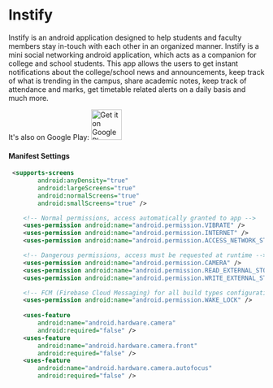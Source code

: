 # Instify
Instify is an android application designed to help students and faculty members stay in-touch with each other in an organized manner. Instify is a mini social networking android application, which acts as a companion for college and school students. This app allows the users to get instant notifications about the college/school news and announcements, keep track of what is trending in the campus, share academic notes, keep track of attendance and marks, get timetable related alerts on a daily basis and much more.

It's also on Google Play:
<a href="https://play.google.com/store/apps/details?id=com.instify.android" target="_blank">
  <img alt="Get it on Google Play"
      src="https://play.google.com/intl/en_us/badges/images/generic/en-play-badge.png" height="60"/>
</a>

#### Manifest Settings

```xml
 <supports-screens
        android:anyDensity="true"
        android:largeScreens="true"
        android:normalScreens="true"
        android:smallScreens="true" />

    <!-- Normal permissions, access automatically granted to app -->
    <uses-permission android:name="android.permission.VIBRATE" />
    <uses-permission android:name="android.permission.INTERNET" />
    <uses-permission android:name="android.permission.ACCESS_NETWORK_STATE" />

    <!-- Dangerous permissions, access must be requested at runtime -->
    <uses-permission android:name="android.permission.CAMERA" />
    <uses-permission android:name="android.permission.READ_EXTERNAL_STORAGE" />
    <uses-permission android:name="android.permission.WRITE_EXTERNAL_STORAGE" />

    <!-- FCM (Firebase Cloud Messaging) for all build types configuration -->
    <uses-permission android:name="android.permission.WAKE_LOCK" />
    
    <uses-feature
        android:name="android.hardware.camera"
        android:required="false" />
    <uses-feature
        android:name="android.hardware.camera.front"
        android:required="false" />
    <uses-feature
        android:name="android.hardware.camera.autofocus"
        android:required="false" />
